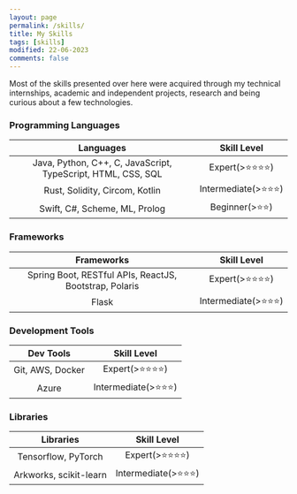 ```yaml
---
layout: page
permalink: /skills/
title: My Skills
tags: [skills]
modified: 22-06-2023
comments: false
---
```


Most of the skills presented over here were acquired through my technical internships, academic and independent projects, research and being curious about a few technologies.

### Programming Languages
<table>
  <thead>
    <th>Languages</th>
    <th>Skill Level</th>
  </thead>
  <tbody align="center">
    <tr>
      <td>
      Java, Python, C++, C, JavaScript, TypeScript, HTML, CSS, SQL 
      </td>
      <td>Expert(>⭐⭐⭐⭐)</td>
    </tr>
    <tr>
      <td>
      Rust, Solidity, Circom, Kotlin
      </td>
      <td>Intermediate(>⭐⭐⭐)</td>
    </tr>
    <tr>
      <td>
      Swift, C#, Scheme, ML, Prolog
      </td>
      <td>Beginner(>⭐⭐)</td>
    </tr>
  </tbody>
</table>

### Frameworks
<table>
  <thead>
    <th>Frameworks</th>
    <th>Skill Level</th>
  </thead>
  <tbody align="center">
    <tr>
      <td>
      Spring Boot, RESTful APIs, ReactJS, Bootstrap, Polaris
      </td>
      <td>Expert(>⭐⭐⭐⭐)</td>
    </tr>
    <tr>
      <td>
      Flask
      </td>
      <td>Intermediate(>⭐⭐⭐)</td>
    </tr>
  </tbody>
</table>

### Development Tools
<table>
  <thead>
    <th>Dev Tools</th>
    <th>Skill Level</th>
  </thead>
  <tbody align="center">
    <tr>
      <td>
      Git, AWS, Docker
      </td>
      <td>Expert(>⭐⭐⭐⭐)</td>
    </tr>
    <tr>
      <td>
      Azure
      </td>
      <td>Intermediate(>⭐⭐⭐)</td>
    </tr>
  </tbody>
</table>

### Libraries
<table>
  <thead>
    <th>Libraries</th>
    <th>Skill Level</th>
  </thead>
  <tbody align="center">
    <tr>
      <td>
      Tensorflow, PyTorch
      </td>
      <td>Expert(>⭐⭐⭐⭐)</td>
    </tr>
    <tr>
      <td>
      Arkworks, scikit-learn
      </td>
      <td>Intermediate(>⭐⭐⭐)</td>
    </tr>
  </tbody>
</table>

